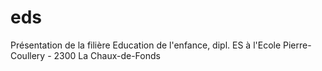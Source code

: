 # eds
Présentation de la filière Education de l'enfance, dipl. ES à l'Ecole Pierre-Coullery - 2300 La Chaux-de-Fonds
